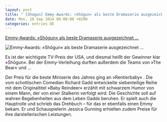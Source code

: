 ```yaml
---
layout: post
title: " [Shogun] Emmy-Awards: »Shōgun« als beste Dramaserie ausgezeichnet ..."
date: Mon, 16 Sep 2024 09:00:00 +0200
categories: entries DE
---
```

[Emmy-Awards: »Shōgun« als beste Dramaserie ausgezeichnet ...](https://www.spiegel.de/kultur/emmys-2024-sh-gun-mit-emmy-award-als-beste-serie-ausgezeichnet-hacks-als-beste-comedy-a-f7581539-2a48-4e8a-b0d7-fd660151fc93)

![Emmy-Awards: »Shōgun« als beste Dramaserie ausgezeichnet ...](https://cdn.prod.www.spiegel.de/images/25716547-7143-48a0-8221-0ce01e9d8d9e_w1200_r1.778_fpx39_fpy59.jpg)

Es ist der wichtigste TV-Preis der USA, und diesmal heißt der Gewinner klar »Shōgun«. Bei der Emmy-Verleihung durften außerdem die Teams von »The Bear« und ...

Der Preis für die beste Miniserie des Jahres ging an »Rentierbaby« . Die vom schottischen Comedian Richard Gadd entwickelte siebenteilige Reihe mit dem Originaltitel »Baby Reindeer« erzählt mit schwarzem Humor von einem Mann, der von einer Stalkerin verfolgt wird. Die Geschichte soll auf wahren Begebenheiten aus dem Leben Gadds beruhen. Er spielt auch die Hauptrolle und schrieb das Drehbuch – für das er ebenfalls einen Emmy bekam. Er und Schauspielerin Jessica Gunning erhielten zudem Preise für ihre darstellerischen Leistungen.

